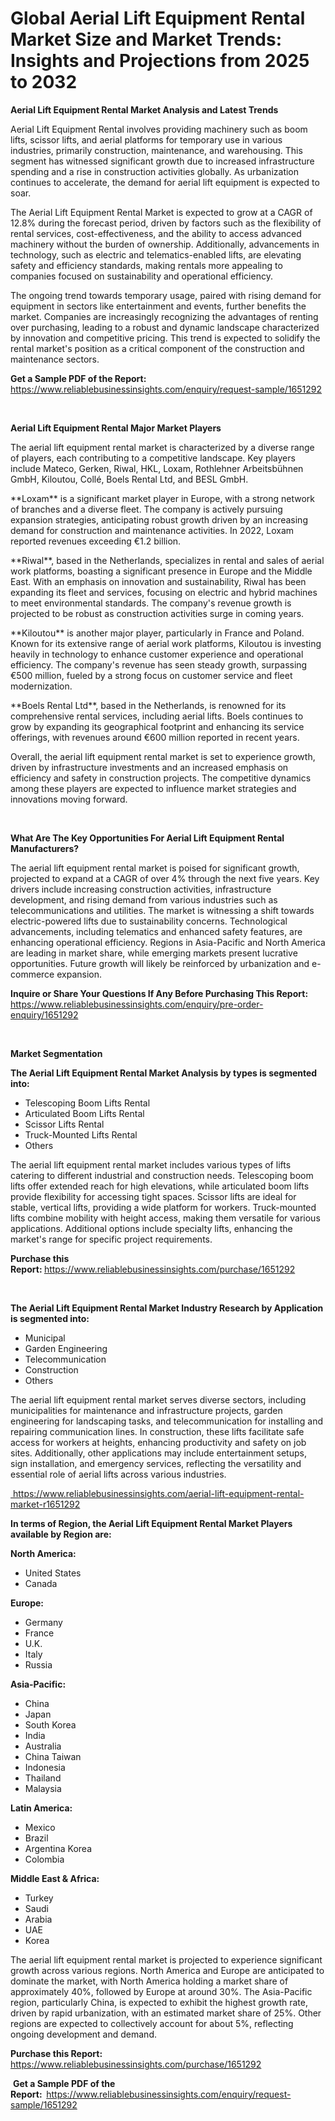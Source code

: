 <p><h1>Global Aerial Lift Equipment Rental Market Size and Market Trends: Insights and Projections from 2025 to 2032</h1></p><p><strong>Aerial Lift Equipment Rental Market Analysis and Latest Trends</strong></p>
<p><p>Aerial Lift Equipment Rental involves providing machinery such as boom lifts, scissor lifts, and aerial platforms for temporary use in various industries, primarily construction, maintenance, and warehousing. This segment has witnessed significant growth due to increased infrastructure spending and a rise in construction activities globally. As urbanization continues to accelerate, the demand for aerial lift equipment is expected to soar.</p><p>The Aerial Lift Equipment Rental Market is expected to grow at a CAGR of 12.8% during the forecast period, driven by factors such as the flexibility of rental services, cost-effectiveness, and the ability to access advanced machinery without the burden of ownership. Additionally, advancements in technology, such as electric and telematics-enabled lifts, are elevating safety and efficiency standards, making rentals more appealing to companies focused on sustainability and operational efficiency.</p><p>The ongoing trend towards temporary usage, paired with rising demand for equipment in sectors like entertainment and events, further benefits the market. Companies are increasingly recognizing the advantages of renting over purchasing, leading to a robust and dynamic landscape characterized by innovation and competitive pricing. This trend is expected to solidify the rental market's position as a critical component of the construction and maintenance sectors.</p></p>
<p><strong>Get a Sample PDF of the Report:&nbsp;</strong> <a href="https://www.reliablebusinessinsights.com/enquiry/request-sample/1651292?utm_campaign=2458&utm_medium=2&utm_source=Github&utm_content=ia&utm_term=19042025&utm_id=aerial-lift-equipment-rental">https://www.reliablebusinessinsights.com/enquiry/request-sample/1651292</a></p>
<p>&nbsp;</p>
<p><strong>Aerial Lift Equipment Rental Major Market Players</strong></p>
<p><p>The aerial lift equipment rental market is characterized by a diverse range of players, each contributing to a competitive landscape. Key players include Mateco, Gerken, Riwal, HKL, Loxam, Rothlehner Arbeitsbühnen GmbH, Kiloutou, Collé, Boels Rental Ltd, and BESL GmbH. </p><p>**Loxam** is a significant market player in Europe, with a strong network of branches and a diverse fleet. The company is actively pursuing expansion strategies, anticipating robust growth driven by an increasing demand for construction and maintenance activities. In 2022, Loxam reported revenues exceeding €1.2 billion.</p><p>**Riwal**, based in the Netherlands, specializes in rental and sales of aerial work platforms, boasting a significant presence in Europe and the Middle East. With an emphasis on innovation and sustainability, Riwal has been expanding its fleet and services, focusing on electric and hybrid machines to meet environmental standards. The company's revenue growth is projected to be robust as construction activities surge in coming years.</p><p>**Kiloutou** is another major player, particularly in France and Poland. Known for its extensive range of aerial work platforms, Kiloutou is investing heavily in technology to enhance customer experience and operational efficiency. The company's revenue has seen steady growth, surpassing €500 million, fueled by a strong focus on customer service and fleet modernization.</p><p>**Boels Rental Ltd**, based in the Netherlands, is renowned for its comprehensive rental services, including aerial lifts. Boels continues to grow by expanding its geographical footprint and enhancing its service offerings, with revenues around €600 million reported in recent years. </p><p>Overall, the aerial lift equipment rental market is set to experience growth, driven by infrastructure investments and an increased emphasis on efficiency and safety in construction projects. The competitive dynamics among these players are expected to influence market strategies and innovations moving forward.</p></p>
<p>&nbsp;</p>
<p><strong>What Are The Key Opportunities For Aerial Lift Equipment Rental Manufacturers?</strong></p>
<p><p>The aerial lift equipment rental market is poised for significant growth, projected to expand at a CAGR of over 4% through the next five years. Key drivers include increasing construction activities, infrastructure development, and rising demand from various industries such as telecommunications and utilities. The market is witnessing a shift towards electric-powered lifts due to sustainability concerns. Technological advancements, including telematics and enhanced safety features, are enhancing operational efficiency. Regions in Asia-Pacific and North America are leading in market share, while emerging markets present lucrative opportunities. Future growth will likely be reinforced by urbanization and e-commerce expansion.</p></p>
<p><strong>Inquire or Share Your Questions If Any Before Purchasing This Report:</strong> <a href="https://www.reliablebusinessinsights.com/enquiry/pre-order-enquiry/1651292?utm_campaign=2458&utm_medium=2&utm_source=Github&utm_content=ia&utm_term=19042025&utm_id=aerial-lift-equipment-rental">https://www.reliablebusinessinsights.com/enquiry/pre-order-enquiry/1651292</a></p>
<p>&nbsp;</p>
<p><strong>Market Segmentation</strong></p>
<p><strong>The Aerial Lift Equipment Rental Market Analysis by types is segmented into:</strong></p>
<p><ul><li>Telescoping Boom Lifts Rental</li><li>Articulated Boom Lifts Rental</li><li>Scissor Lifts Rental</li><li>Truck-Mounted Lifts Rental</li><li>Others</li></ul></p>
<p><p>The aerial lift equipment rental market includes various types of lifts catering to different industrial and construction needs. Telescoping boom lifts offer extended reach for high elevations, while articulated boom lifts provide flexibility for accessing tight spaces. Scissor lifts are ideal for stable, vertical lifts, providing a wide platform for workers. Truck-mounted lifts combine mobility with height access, making them versatile for various applications. Additional options include specialty lifts, enhancing the market's range for specific project requirements.</p></p>
<p><strong>Purchase this Report:&nbsp;</strong><a href="https://www.reliablebusinessinsights.com/purchase/1651292?utm_campaign=2458&utm_medium=2&utm_source=Github&utm_content=ia&utm_term=19042025&utm_id=aerial-lift-equipment-rental">https://www.reliablebusinessinsights.com/purchase/1651292</a></p>
<p>&nbsp;</p>
<p><strong>The Aerial Lift Equipment Rental Market Industry Research by Application is segmented into:</strong></p>
<p><ul><li>Municipal</li><li>Garden Engineering</li><li>Telecommunication</li><li>Construction</li><li>Others</li></ul></p>
<p><p>The aerial lift equipment rental market serves diverse sectors, including municipalities for maintenance and infrastructure projects, garden engineering for landscaping tasks, and telecommunication for installing and repairing communication lines. In construction, these lifts facilitate safe access for workers at heights, enhancing productivity and safety on job sites. Additionally, other applications may include entertainment setups, sign installation, and emergency services, reflecting the versatility and essential role of aerial lifts across various industries.</p></p>
<p><a href="https://www.reliablebusinessinsights.com/aerial-lift-equipment-rental-market-r1651292?utm_campaign=2458&utm_medium=2&utm_source=Github&utm_content=ia&utm_term=19042025&utm_id=aerial-lift-equipment-rental">&nbsp;https://www.reliablebusinessinsights.com/aerial-lift-equipment-rental-market-r1651292</a></p>
<p><strong>In terms of Region, the Aerial Lift Equipment Rental Market Players available by Region are:</strong></p>
<p>
    <p> <strong> North America: </strong>
        <ul>
            <li>United States</li>
            <li>Canada</li>
        </ul>
        </p> 
    <p> <strong> Europe: </strong>
        <ul>
            <li>Germany</li>
            <li>France</li>
            <li>U.K.</li>
            <li>Italy</li>
            <li>Russia</li>
        </ul>
        </p> 
    <p> <strong> Asia-Pacific: </strong>
        <ul>
            <li>China</li>
            <li>Japan</li>
            <li>South Korea</li>
            <li>India</li>
            <li>Australia</li>
            <li>China Taiwan</li>
            <li>Indonesia</li>
            <li>Thailand</li>
            <li>Malaysia</li>
        </ul>
        </p> 
    <p> <strong> Latin America: </strong>
        <ul>
            <li>Mexico</li>
            <li>Brazil</li>
            <li>Argentina Korea</li>
            <li>Colombia</li>
        </ul>
        </p> 
    <p> <strong> Middle East & Africa: </strong>
        <ul>
            <li>Turkey</li>
            <li>Saudi</li>
            <li>Arabia</li>
            <li>UAE</li>
            <li>Korea</li>
        </ul>
    </p>
    </p>
<p><p>The aerial lift equipment rental market is projected to experience significant growth across various regions. North America and Europe are anticipated to dominate the market, with North America holding a market share of approximately 40%, followed by Europe at around 30%. The Asia-Pacific region, particularly China, is expected to exhibit the highest growth rate, driven by rapid urbanization, with an estimated market share of 25%. Other regions are expected to collectively account for about 5%, reflecting ongoing development and demand.</p></p>
<p><strong>Purchase this Report: </strong><a href="https://www.reliablebusinessinsights.com/purchase/1651292?utm_campaign=2458&utm_medium=2&utm_source=Github&utm_content=ia&utm_term=19042025&utm_id=aerial-lift-equipment-rental">https://www.reliablebusinessinsights.com/purchase/1651292</a></p>
<p>&nbsp;<strong>Get a Sample PDF of the Report:&nbsp;&nbsp;</strong><a href="https://www.reliablebusinessinsights.com/enquiry/request-sample/1651292?utm_campaign=2458&utm_medium=2&utm_source=Github&utm_content=ia&utm_term=19042025&utm_id=aerial-lift-equipment-rental">https://www.reliablebusinessinsights.com/enquiry/request-sample/1651292</a></p>
<p><strong></strong></p>
<p><p></p><p></p><p></p></p>